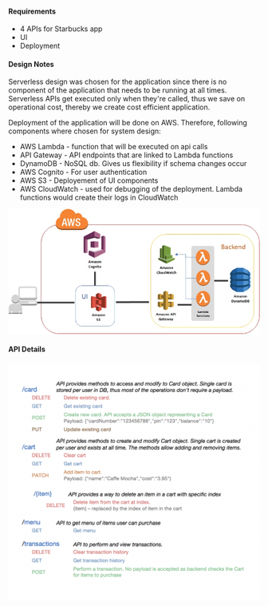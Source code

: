 #### Requirements
* 4 APIs for Starbucks app
* UI
* Deployment

#### Design Notes

Serverless design was chosen for the application since there is no component of
the application that needs to be running at all times. Serverless APIs get
executed only when they're called, thus we save on operational cost, thereby we
create cost efficient application.

Deployment of the application will be done on AWS. Therefore, following
components where chosen for system design:
* AWS Lambda - function that will be executed on api calls
* API Gateway - API endpoints that are linked to Lambda functions
* DynamoDB - NoSQL db. Gives us flexibility if schema changes occur
* AWS Cognito - For user authentication
* AWS S3 - Deployement of UI components
* AWS CloudWatch - used for debugging of the deployment. Lambda functions would create their logs in CloudWatch


![Design Diagram](design.png)


#### API Details
![API Details](apis.png)
